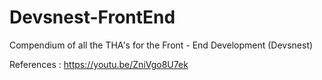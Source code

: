 # Devsnest-FrontEnd
Compendium of all the THA's for the Front - End Development (Devsnest)

References : https://youtu.be/ZniVgo8U7ek
